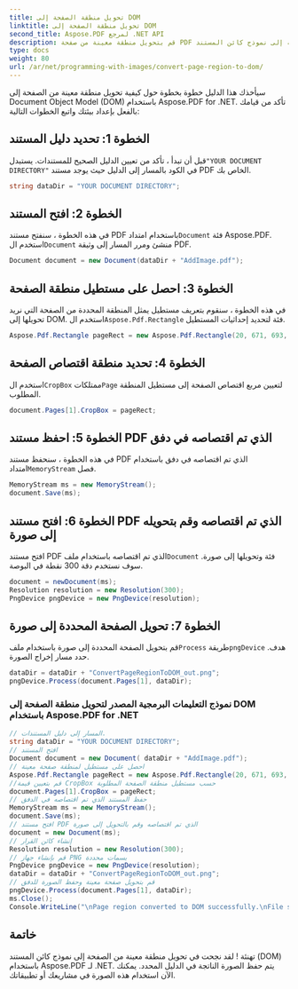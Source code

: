 ```yaml
---
title: تحويل منطقة الصفحة إلى DOM
linktitle: تحويل منطقة الصفحة إلى DOM
second_title: Aspose.PDF لمرجع .NET API
description: قم بتحويل منطقة معينة من صفحة PDF بسهولة إلى نموذج كائن المستند (DOM) باستخدام Aspose.PDF for .NET.
type: docs
weight: 80
url: /ar/net/programming-with-images/convert-page-region-to-dom/
---
```


سيأخذك هذا الدليل خطوة بخطوة حول كيفية تحويل منطقة معينة من الصفحة إلى Document Object Model (DOM) باستخدام Aspose.PDF for .NET. تأكد من قيامك بالفعل بإعداد بيئتك واتبع الخطوات التالية:

## الخطوة 1: تحديد دليل المستند

 قبل أن تبدأ ، تأكد من تعيين الدليل الصحيح للمستندات. يستبدل`"YOUR DOCUMENT DIRECTORY"` في الكود بالمسار إلى الدليل حيث يوجد مستند PDF الخاص بك.

```csharp
string dataDir = "YOUR DOCUMENT DIRECTORY";
```

## الخطوة 2: افتح المستند

 في هذه الخطوة ، سنفتح مستند PDF باستخدام امتداد`Document` فئة Aspose.PDF. استخدم ال`Document` منشئ ومرر المسار إلى وثيقة PDF.

```csharp
Document document = new Document(dataDir + "AddImage.pdf");
```

## الخطوة 3: احصل على مستطيل منطقة الصفحة

 في هذه الخطوة ، سنقوم بتعريف مستطيل يمثل المنطقة المحددة من الصفحة التي نريد تحويلها إلى DOM. استخدم ال`Aspose.Pdf.Rectangle` فئة لتحديد إحداثيات المستطيل.

```csharp
Aspose.Pdf.Rectangle pageRect = new Aspose.Pdf.Rectangle(20, 671, 693, 1125);
```

## الخطوة 4: تحديد منطقة اقتصاص الصفحة

 استخدم ال`CropBox` ممتلكات`Page` لتعيين مربع اقتصاص الصفحة إلى مستطيل المنطقة المطلوب.

```csharp
document.Pages[1].CropBox = pageRect;
```

## الخطوة 5: احفظ مستند PDF الذي تم اقتصاصه في دفق

 في هذه الخطوة ، سنحفظ مستند PDF الذي تم اقتصاصه في دفق باستخدام امتداد`MemoryStream` فصل.

```csharp
MemoryStream ms = new MemoryStream();
document.Save(ms);
```

## الخطوة 6: افتح مستند PDF الذي تم اقتصاصه وقم بتحويله إلى صورة

 افتح مستند PDF الذي تم اقتصاصه باستخدام ملف`Document` فئة وتحويلها إلى صورة. سوف نستخدم دقة 300 نقطة في البوصة.

```csharp
document = newDocument(ms);
Resolution resolution = new Resolution(300);
PngDevice pngDevice = new PngDevice(resolution);
```

## الخطوة 7: تحويل الصفحة المحددة إلى صورة

 قم بتحويل الصفحة المحددة إلى صورة باستخدام ملف`Process` طريقة`pngDevice` هدف. حدد مسار إخراج الصورة.

```csharp
dataDir = dataDir + "ConvertPageRegionToDOM_out.png";
pngDevice.Process(document.Pages[1], dataDir);
```

### نموذج التعليمات البرمجية المصدر لتحويل منطقة الصفحة إلى DOM باستخدام Aspose.PDF for .NET 
```csharp
// المسار إلى دليل المستندات.
string dataDir = "YOUR DOCUMENT DIRECTORY";
// افتح المستند
Document document = new Document( dataDir + "AddImage.pdf");
// احصل على مستطيل لمنطقة صفحة معينة
Aspose.Pdf.Rectangle pageRect = new Aspose.Pdf.Rectangle(20, 671, 693, 1125);
//قم بتعيين قيمة CropBox حسب مستطيل منطقة الصفحة المطلوبة
document.Pages[1].CropBox = pageRect;
// حفظ المستند الذي تم اقتصاصه في الدفق
MemoryStream ms = new MemoryStream();
document.Save(ms);
// افتح مستند PDF الذي تم اقتصاصه وقم بالتحويل إلى صورة
document = new Document(ms);
// إنشاء كائن القرار
Resolution resolution = new Resolution(300);
// قم بإنشاء جهاز PNG بسمات محددة
PngDevice pngDevice = new PngDevice(resolution);
dataDir = dataDir + "ConvertPageRegionToDOM_out.png";
// قم بتحويل صفحة معينة وحفظ الصورة للدفق
pngDevice.Process(document.Pages[1], dataDir);
ms.Close();
Console.WriteLine("\nPage region converted to DOM successfully.\nFile saved at " + dataDir); 
```

## خاتمة

تهنئة ! لقد نجحت في تحويل منطقة معينة من الصفحة إلى نموذج كائن المستند (DOM) باستخدام Aspose.PDF لـ .NET. يتم حفظ الصورة الناتجة في الدليل المحدد. يمكنك الآن استخدام هذه الصورة في مشاريعك أو تطبيقاتك.